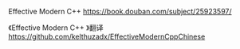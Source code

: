 
Effective Modern C++ https://book.douban.com/subject/25923597/

《Effective Modern C++ 》翻译 https://github.com/kelthuzadx/EffectiveModernCppChinese
